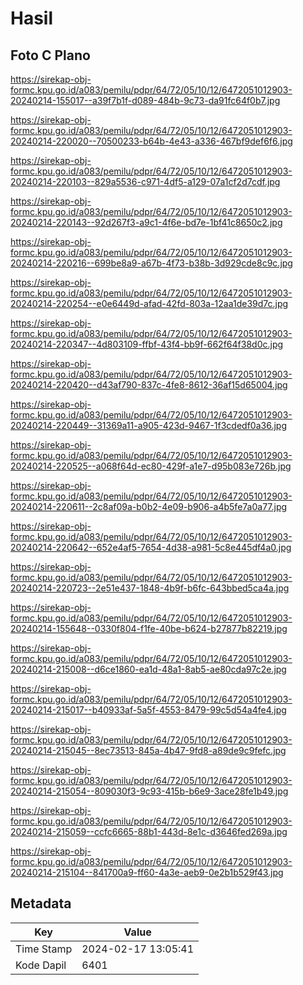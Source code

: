 # Hasil

## Foto C Plano

https://sirekap-obj-formc.kpu.go.id/a083/pemilu/pdpr/64/72/05/10/12/6472051012903-20240214-155017--a39f7b1f-d089-484b-9c73-da91fc64f0b7.jpg

https://sirekap-obj-formc.kpu.go.id/a083/pemilu/pdpr/64/72/05/10/12/6472051012903-20240214-220020--70500233-b64b-4e43-a336-467bf9def6f6.jpg

https://sirekap-obj-formc.kpu.go.id/a083/pemilu/pdpr/64/72/05/10/12/6472051012903-20240214-220103--829a5536-c971-4df5-a129-07a1cf2d7cdf.jpg

https://sirekap-obj-formc.kpu.go.id/a083/pemilu/pdpr/64/72/05/10/12/6472051012903-20240214-220143--92d267f3-a9c1-4f6e-bd7e-1bf41c8650c2.jpg

https://sirekap-obj-formc.kpu.go.id/a083/pemilu/pdpr/64/72/05/10/12/6472051012903-20240214-220216--699be8a9-a67b-4f73-b38b-3d929cde8c9c.jpg

https://sirekap-obj-formc.kpu.go.id/a083/pemilu/pdpr/64/72/05/10/12/6472051012903-20240214-220254--e0e6449d-afad-42fd-803a-12aa1de39d7c.jpg

https://sirekap-obj-formc.kpu.go.id/a083/pemilu/pdpr/64/72/05/10/12/6472051012903-20240214-220347--4d803109-ffbf-43f4-bb9f-662f64f38d0c.jpg

https://sirekap-obj-formc.kpu.go.id/a083/pemilu/pdpr/64/72/05/10/12/6472051012903-20240214-220420--d43af790-837c-4fe8-8612-36af15d65004.jpg

https://sirekap-obj-formc.kpu.go.id/a083/pemilu/pdpr/64/72/05/10/12/6472051012903-20240214-220449--31369a11-a905-423d-9467-1f3cdedf0a36.jpg

https://sirekap-obj-formc.kpu.go.id/a083/pemilu/pdpr/64/72/05/10/12/6472051012903-20240214-220525--a068f64d-ec80-429f-a1e7-d95b083e726b.jpg

https://sirekap-obj-formc.kpu.go.id/a083/pemilu/pdpr/64/72/05/10/12/6472051012903-20240214-220611--2c8af09a-b0b2-4e09-b906-a4b5fe7a0a77.jpg

https://sirekap-obj-formc.kpu.go.id/a083/pemilu/pdpr/64/72/05/10/12/6472051012903-20240214-220642--652e4af5-7654-4d38-a981-5c8e445df4a0.jpg

https://sirekap-obj-formc.kpu.go.id/a083/pemilu/pdpr/64/72/05/10/12/6472051012903-20240214-220723--2e51e437-1848-4b9f-b6fc-643bbed5ca4a.jpg

https://sirekap-obj-formc.kpu.go.id/a083/pemilu/pdpr/64/72/05/10/12/6472051012903-20240214-155648--0330f804-f1fe-40be-b624-b27877b82219.jpg

https://sirekap-obj-formc.kpu.go.id/a083/pemilu/pdpr/64/72/05/10/12/6472051012903-20240214-215008--d6ce1860-ea1d-48a1-8ab5-ae80cda97c2e.jpg

https://sirekap-obj-formc.kpu.go.id/a083/pemilu/pdpr/64/72/05/10/12/6472051012903-20240214-215017--b40933af-5a5f-4553-8479-99c5d54a4fe4.jpg

https://sirekap-obj-formc.kpu.go.id/a083/pemilu/pdpr/64/72/05/10/12/6472051012903-20240214-215045--8ec73513-845a-4b47-9fd8-a89de9c9fefc.jpg

https://sirekap-obj-formc.kpu.go.id/a083/pemilu/pdpr/64/72/05/10/12/6472051012903-20240214-215054--809030f3-9c93-415b-b6e9-3ace28fe1b49.jpg

https://sirekap-obj-formc.kpu.go.id/a083/pemilu/pdpr/64/72/05/10/12/6472051012903-20240214-215059--ccfc6665-88b1-443d-8e1c-d3646fed269a.jpg

https://sirekap-obj-formc.kpu.go.id/a083/pemilu/pdpr/64/72/05/10/12/6472051012903-20240214-215104--841700a9-ff60-4a3e-aeb9-0e2b1b529f43.jpg


## Metadata

| Key        | Value               |
| ---------- | ------------------- |
| Time Stamp | 2024-02-17 13:05:41 |
| Kode Dapil | 6401                |




